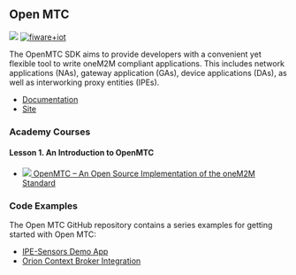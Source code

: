 <hr class="iotagents" style="display:none"/>
<h2>Open MTC</h2>

[![](https://nexus.lab.fiware.org/repository/raw/public/badges/chapters/iot-agents.svg)](https://github.com/FIWARE/catalogue/blob/master/iot-agents/README.md)
[![fiware+iot](https://nexus.lab.fiware.org/repository/raw/public/badges/stackoverflow/iot-agents.svg)](https://stackoverflow.com/questions/tagged/fiware+iot)

The OpenMTC SDK aims to provide developers with a convenient yet flexible tool to write oneM2M compliant applications.
This includes network applications (NAs), gateway application (GAs), device applications (DAs), as well as interworking
proxy entities (IPEs).

<span/>

-   [Documentation](https://fiware-openmtc.readthedocs.io/)
-   [Site](https://www.openmtc.org/)

<h3>Academy Courses</h3>

<h4>Lesson 1. An Introduction to OpenMTC</h4>

-   <a href="https://www.slideshare.net/FI-WARE/fiware-global-summit-openmtc-an-open-source-implementation-of-the-onem2m-standard">![](https://fiware.github.io/academy/img/doc.svg)
    OpenMTC – An Open Source Implementation of the oneM2M Standard</a>

<h3>Code Examples</h3>

The Open MTC GitHub repository contains a series examples for getting started with Open MTC:

-   [IPE-Sensors Demo App](https://fiware-openmtc.readthedocs.io/en/latest/training/training-ipe-sensors)
-   [Orion Context Broker Integration](https://github.com/OpenMTC/OpenMTC/tree/master/apps/OrionContextBroker)
